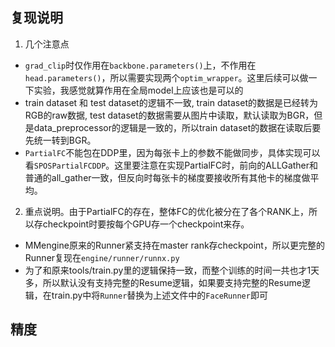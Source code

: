 ## 复现说明
1. 几个注意点
- `grad_clip`时仅作用在`backbone.parameters()`上，不作用在`head.parameters()`，所以需要实现两个`optim_wrapper`。这里后续可以做一下实验，我感觉就算作用在全局model上应该也是可以的
- train dataset 和 test dataset的逻辑不一致, train dataset的数据是已经转为RGB的raw数据, test dataset的数据需要从图片中读取，默认读取为BGR，但是data_preprocessor的逻辑是一致的，所以train dataset的数据在读取后要先统一转到BGR。
- `PartialFC`不能包在DDP里，因为每张卡上的参数不能做同步，具体实现可以看`SPOSPartialFCDDP`。这里要注意在实现PartialFC时，前向的ALLGather和普通的all_gather一致，但反向时每张卡的梯度要接收所有其他卡的梯度做平均。

2. 重点说明。由于PartialFC的存在，整体FC的优化被分在了各个RANK上，所以存checkpoint时要按每个GPU存一个checkpoint来存。
- MMengine原来的Runner紧支持在master rank存checkpoint，所以更完整的Runner复现在``engine/runner/runnx.py``
- 为了和原来tools/train.py里的逻辑保持一致，而整个训练的时间一共也才1天多，所以默认没有支持完整的Resume逻辑，如果要支持完整的Resume逻辑，在train.py中将`Runner`替换为上述文件中的`FaceRunner`即可

## 精度

